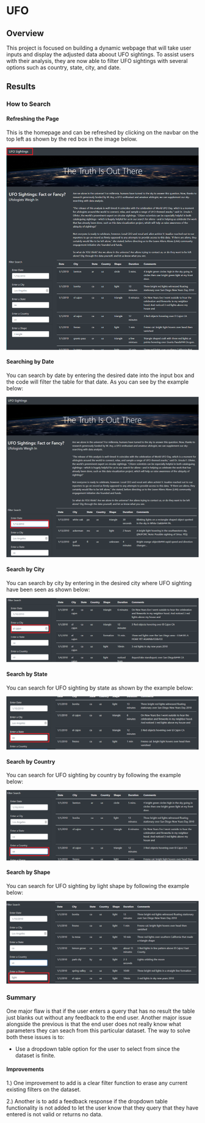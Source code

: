 # UFO

## Overview

This project is focused on building a dynamic webpage that will take user inputs and display the adjusted data aboout UFO sightings. To assist users with their analysis, they are now able to filter UFO sightings with several options such as country, state, city, and date.

## Results

### How to Search

#### Refreshing the Page
This is the homepage and can be refreshed by clicking on the navbar on the top left as shown by the red box in the image below.
<p align="center">
	<img src="https://github.com/Changscorner/UFO/blob/main/static/images/home%20page.png">
</p>

#### Searching by Date
You can search by date by entering the desired date into the input box and the code will filter the table for that date. As you can see by the example below:
<p align="center">
	<img src="https://github.com/Changscorner/UFO/blob/main/static/images/Filtered%20results.png">
</p>

#### Search by City
You can search by city by entering in the desired city where UFO sighting have been seen as shown below:

<p align="center">
	<img src="https://github.com/Changscorner/UFO/blob/main/static/images/city%20search.png">
</p>

#### Search by State
You can search for UFO sighting by state as shown by the example below:

<p align="center">
	<img src="https://github.com/Changscorner/UFO/blob/main/static/images/state%20search.png">
</p>

#### Search by Country
You can search for UFO sighting by country by following the example below:

<p align="center">
	<img src="https://github.com/Changscorner/UFO/blob/main/static/images/country%20search.png">
</p>

#### Search by Shape
You can search for UFO sighting by light shape by following the example below:
<p align="center">
	<img src="https://github.com/Changscorner/UFO/blob/main/static/images/shape%20search.png">
</p>

### Summary
One major flaw is that if the user enters a query that has no result the table just blanks out without any feedback to the end user. Another major issue alongside the previous is that the end user does not really know what parameters they can seach from this particular dataset.
The way to solve both these issues is to:
- Use a dropdown table option for the user to select from since the dataset is finite.

#### Improvements
1.) One improvement to add is a clear filter function to erase any current existing filters on the dataset.

2.) Another is to add a feedback response if the dropdown table functionality is not added to let the user know that they query that they have entered is not valid or returns no data.
